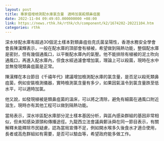 ```yaml
---
layout: post
title: 專家倡增檢測配水庫氯含量　適時加氯殺類鼻疽菌
date: 2022-11-04 09:49:03.000000000 +08:00
link: https://news.rthk.hk/rthk/ch/component/k2/1674202-20221104.htm
categories: rthk
---
```


深水埗配水庫有超過30個泥土樣本對類鼻疽伯克氏菌呈陽性，香港水務安全學會會長陳漢輝表示，一般在配水庫的頂部會有植被，希望做到隔熱功能，整個配水庫是密封，但有幾個通風口，以平衡配水庫內的氣壓。他不能排除有植被的泥土吹向通風口，再進入配水庫內，但食水經過濾會增加氯，理論上可以殺菌，現時在水中並無發現類鼻疽菌是正常。

陳漢輝在本台節目《千禧年代》建議增加檢測配水庫的氯含量，是否足以殺死類鼻疽菌，例如安裝檢測儀器，實時檢測氯含量有多少，如果因氣溫令到氯含量跌至低水平，可以適時加氯。

他又說，如發現植被是類鼻疽菌的溫床，可以將之清除，避免有細菌在通風口附近滋生，現時亦有其他工程可以做到隔熱功能。

當局表示，深水埗區配水庫部分泥土樣本基因分析，與區內感染群組的基因非常相似，但未知感染源頭和傳播途徑。九龍西立法會議員鄭泳舜在同一節目表示，有關解釋未能釋除市民疑慮，認為當局宣傳不足，例如開水喉多久後食水才適合使用，長者或高危群組如有需要，是否可以驗血等，希望政府能多做工作。

